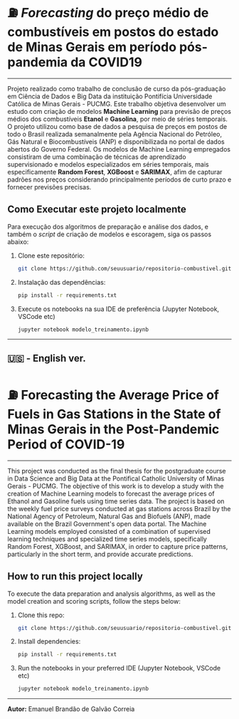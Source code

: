 # ⛽ *Forecasting* do preço médio de combustíveis em postos do estado de Minas Gerais em período pós-pandemia da COVID19
---

Projeto realizado como trabalho de conclusão de curso da pós-graduação em Ciência de Dados e Big Data da instituição Pontifícia Universidade Católica de Minas Gerais - PUCMG. Este trabalho objetiva desenvolver um estudo com criação de modelos **Machine Learning** para previsão de preços médios dos combustíveis **Etanol** e **Gasolina**, por meio de séries temporais. O projeto utilizou como base de dados a pesquisa de preços em postos de todo o Brasil realizada semanalmente pela Agência Nacional do Petróleo, Gás Natural e Biocombustíveis (ANP) e disponibilizada no portal de dados abertos do Governo Federal. Os modelos de Machine Learning empregados consistiram de uma combinação de técnicas de aprendizado supervisionado e modelos especializados em séries temporais, mais especificamente **Random Forest**, **XGBoost** e **SARIMAX**, afim de capturar padrões nos preços considerando principalmente períodos de curto prazo e fornecer previsões precisas.


## Como Executar este projeto localmente

Para execução dos algoritmos de preparação e análise dos dados, e também o *script* de criação de modelos e escoragem, siga os passos abaixo:

1. Clone este repositório:
   ```bash
   git clone https://github.com/seuusuario/repositorio-combustivel.git
2. Instalação das dependências:
   ```bash
   pip install -r requirements.txt
3. Execute os notebooks na sua IDE de preferência (Jupyter Notebook, VSCode etc)
   ```bash
   jupyter notebook modelo_treinamento.ipynb

---
## :us: - English ver.

# ⛽ Forecasting the Average Price of Fuels in Gas Stations in the State of Minas Gerais in the Post-Pandemic Period of COVID-19
---
This project was conducted as the final thesis for the postgraduate course in Data Science and Big Data at the Pontifical Catholic University of Minas Gerais - PUCMG. The objective of this work is to develop a study with the creation of Machine Learning models to forecast the average prices of Ethanol and Gasoline fuels using time series data. The project is based on the weekly fuel price surveys conducted at gas stations across Brazil by the National Agency of Petroleum, Natural Gas and Biofuels (ANP), made available on the Brazil Government's open data portal. The Machine Learning models employed consisted of a combination of supervised learning techniques and specialized time series models, specifically Random Forest, XGBoost, and SARIMAX, in order to capture price patterns, particularly in the short term, and provide accurate predictions.


## How to run this project locally

To execute the data preparation and analysis algorithms, as well as the model creation and scoring scripts, follow the steps below:

1. Clone this repo:
   ```bash
   git clone https://github.com/seuusuario/repositorio-combustivel.git
2. Install dependencies:
   ```bash
   pip install -r requirements.txt
3. Run the notebooks in your preferred IDE (Jupyter Notebook, VSCode etc)
   ```bash
   jupyter notebook modelo_treinamento.ipynb
---
**Autor:** Emanuel Brandão de Galvão Correia
